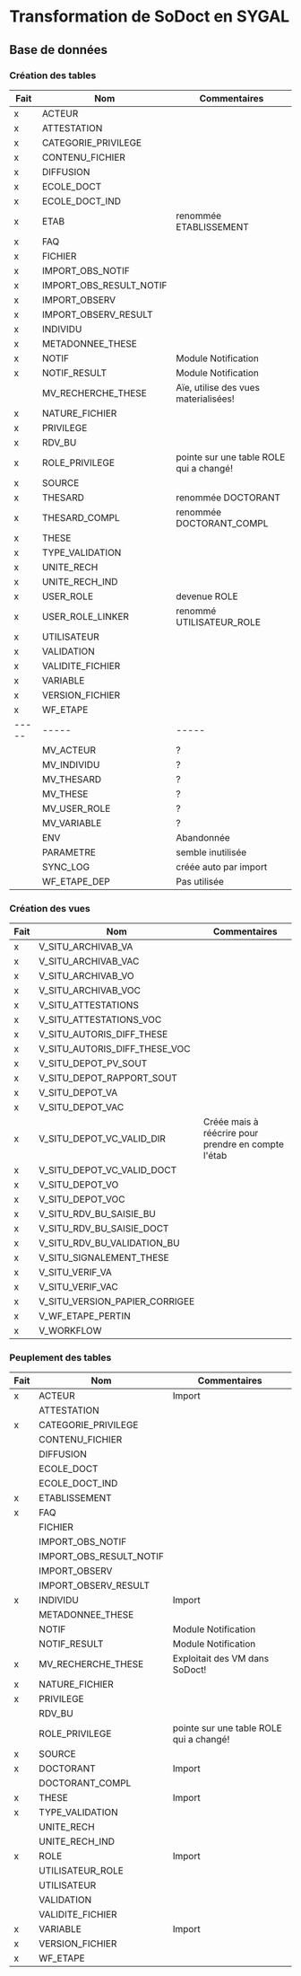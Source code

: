 # Transformation de SoDoct en SYGAL

## Base de données 

### Création des tables

|Fait|Nom|Commentaires|
|----|---|------------|
|x|ACTEUR|
|x|ATTESTATION|
|x|CATEGORIE_PRIVILEGE|
|x|CONTENU_FICHIER|
|x|DIFFUSION|
|x|ECOLE_DOCT|
|x|ECOLE_DOCT_IND|
|x|ETAB|renommée ETABLISSEMENT|
|x|FAQ|
|x|FICHIER|
|x|IMPORT_OBS_NOTIF|
|x|IMPORT_OBS_RESULT_NOTIF|
|x|IMPORT_OBSERV|
|x|IMPORT_OBSERV_RESULT|
|x|INDIVIDU|
|x|METADONNEE_THESE|
|x|NOTIF|Module Notification|
|x|NOTIF_RESULT|Module Notification|
| |MV_RECHERCHE_THESE|Aïe, utilise des vues materialisées!|
|x|NATURE_FICHIER|
|x|PRIVILEGE|
|x|RDV_BU|
|x|ROLE_PRIVILEGE|pointe sur une table ROLE qui a changé!|
|x|SOURCE|
|x|THESARD|renommée DOCTORANT|
|x|THESARD_COMPL|renommée DOCTORANT_COMPL|
|x|THESE|
|x|TYPE_VALIDATION|
|x|UNITE_RECH|
|x|UNITE_RECH_IND|
|x|USER_ROLE|devenue ROLE|
|x|USER_ROLE_LINKER|renommé UTILISATEUR_ROLE|
|x|UTILISATEUR|
|x|VALIDATION|
|x|VALIDITE_FICHIER|
|x|VARIABLE|
|x|VERSION_FICHIER|
|x|WF_ETAPE|
|-----|-----|-----|
| |MV_ACTEUR|?|
| |MV_INDIVIDU|?|
| |MV_THESARD|?|
| |MV_THESE|?|
| |MV_USER_ROLE|?|
| |MV_VARIABLE|?|
| |ENV|Abandonnée|
| |PARAMETRE|semble inutilisée|
| |SYNC_LOG|créée auto par import|
| |WF_ETAPE_DEP|Pas utilisée|

### Création des vues

|Fait|Nom|Commentaires|
|----|---|------------|
|x|V_SITU_ARCHIVAB_VA|
|x|V_SITU_ARCHIVAB_VAC|
|x|V_SITU_ARCHIVAB_VO|
|x|V_SITU_ARCHIVAB_VOC|
|x|V_SITU_ATTESTATIONS|
|x|V_SITU_ATTESTATIONS_VOC|
|x|V_SITU_AUTORIS_DIFF_THESE|
|x|V_SITU_AUTORIS_DIFF_THESE_VOC|
|x|V_SITU_DEPOT_PV_SOUT|
|x|V_SITU_DEPOT_RAPPORT_SOUT|
|x|V_SITU_DEPOT_VA|
|x|V_SITU_DEPOT_VAC|
|x|V_SITU_DEPOT_VC_VALID_DIR|Créée mais à réécrire pour prendre en compte l'étab|
|x|V_SITU_DEPOT_VC_VALID_DOCT|
|x|V_SITU_DEPOT_VO|
|x|V_SITU_DEPOT_VOC|
|x|V_SITU_RDV_BU_SAISIE_BU|
|x|V_SITU_RDV_BU_SAISIE_DOCT|
|x|V_SITU_RDV_BU_VALIDATION_BU|
|x|V_SITU_SIGNALEMENT_THESE|
|x|V_SITU_VERIF_VA|
|x|V_SITU_VERIF_VAC|
|x|V_SITU_VERSION_PAPIER_CORRIGEE|
|x|V_WF_ETAPE_PERTIN|
|x|V_WORKFLOW|

### Peuplement des tables

|Fait|Nom|Commentaires|
|----|---|------------|
|x|ACTEUR|Import
| |ATTESTATION|
|x|CATEGORIE_PRIVILEGE|
| |CONTENU_FICHIER|
| |DIFFUSION|
| |ECOLE_DOCT|
| |ECOLE_DOCT_IND|
|x|ETABLISSEMENT|
|x|FAQ|
| |FICHIER|
| |IMPORT_OBS_NOTIF|
| |IMPORT_OBS_RESULT_NOTIF|
| |IMPORT_OBSERV|
| |IMPORT_OBSERV_RESULT|
|x|INDIVIDU|Import
| |METADONNEE_THESE|
| |NOTIF|Module Notification|
| |NOTIF_RESULT|Module Notification|
|x|MV_RECHERCHE_THESE|Exploitait des VM dans SoDoct!|
|x|NATURE_FICHIER|
|x|PRIVILEGE|
| |RDV_BU|
| |ROLE_PRIVILEGE|pointe sur une table ROLE qui a changé!|
|x|SOURCE|
|x|DOCTORANT|Import
| |DOCTORANT_COMPL|
|x|THESE|Import
|x|TYPE_VALIDATION|
| |UNITE_RECH|
| |UNITE_RECH_IND|
|x|ROLE|Import
| |UTILISATEUR_ROLE|
| |UTILISATEUR|
| |VALIDATION|
| |VALIDITE_FICHIER|
|x|VARIABLE|Import
|x|VERSION_FICHIER|
|x|WF_ETAPE|

